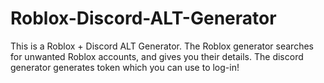 # Roblox-Discord-ALT-Generator
This is a Roblox + Discord ALT Generator. The Roblox generator searches for unwanted Roblox accounts, and gives you their details. The discord generator generates token which you can use to log-in!
